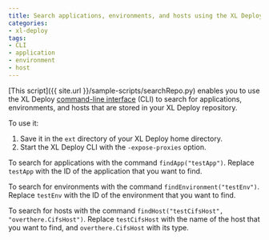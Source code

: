 ```yaml
---
title: Search applications, environments, and hosts using the XL Deploy CLI
categories:
- xl-deploy
tags:
- CLI
- application
- environment
- host
---
```


[This script]({{ site.url }}/sample-scripts/searchRepo.py) enables you to use the XL Deploy [command-line interface](http://docs.xebialabs.com/releases/latest/xl-deploy/climanual.html) (CLI) to search for applications, environments, and hosts that are stored in your XL Deploy repository.

To use it:

1. Save it in the `ext` directory of your XL Deploy home directory.
2. Start the XL Deploy CLI with the `-expose-proxies` option.

To search for applications with the command `findApp("testApp")`. Replace `testApp` with the ID of the application that you want to find.

To search for environments with the command `findEnvironment("testEnv")`. Replace `testEnv` with the ID of the environment that you want to find.

To search for hosts with the command `findHost("testCifsHost", "overthere.CifsHost")`. Replace `testCifsHost` with the name of the host that you want to find, and `overthere.CifsHost` with its type.
